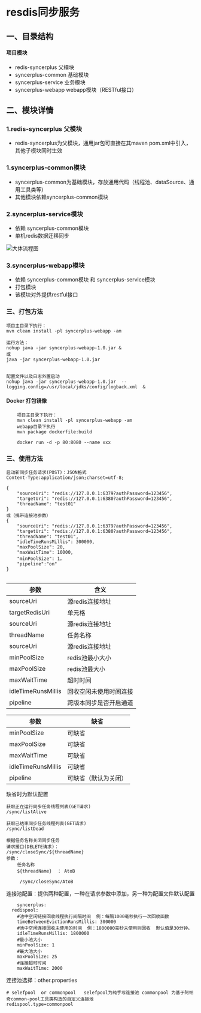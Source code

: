 # resdis同步服务
## 一、目录结构
#### 项目模块
* redis-syncerplus   父模块
* syncerplus-common  基础模块
* syncerplus-service 业务模块
* syncerplus-webapp  webapp模块（RESTful接口）


## 二、模块详情

### 1.redis-syncerplus 父模块
 - redis-syncerplus为父模块，通用jar包可直接在其maven pom.xml中引入，其他子模块同时生效

### 1.syncerplus-common模块
 - syncerplus-common为基础模块，存放通用代码（线程池、dataSource、通用工具类等)
 - 其他模块依赖syncerplus-common模块
 
 
### 2.syncerplus-service模块
 - 依赖 syncerplus-common模块
 - 单机redis数据迁移同步

![大体流程图](http://git.jd.com/csddevelop/redissyncer-service/raw/master/doc/img/01.png)




### 3.syncerplus-webapp模块
 -  依赖 syncerplus-common模块 和 syncerplus-service模块
 -  打包模块
 -  该模块对外提供restful接口
 





### 三、打包方法
    项目主目录下执行：
    mvn clean install -pl syncerplus-webapp -am
    
    运行方法：
    nohup java -jar syncerplus-webapp-1.0.jar &
    或
    java -jar syncerplus-webapp-1.0.jar


    配置文件以及日志外置启动
    nohup java -jar syncerplus-webapp-1.0.jar  --logging.config=/usr/local/jdks/config/logback.xml  &
    
#### Docker 打包镜像
        项目主目录下执行：
        mvn clean install -pl syncerplus-webapp -am
        webapp目录下执行
        mvn package dockerfile:build
        
        docker run -d -p 80:8080 --name xxx
### 三、使用方法


    
    
    启动新同步任务请求(POST)：JSON格式 
    Content-Type:application/json;charset=utf-8;

    {
        "sourceUri": "redis://127.0.0.1:6379?authPassword=123456",
    	"targetUri": "redis://127.0.0.1:6380?authPassword=123456",
    	"threadName": "test01"
    }
    或（携带连接池参数）
    {
        "sourceUri": "redis://127.0.0.1:6379?authPassword=123456",
    	"targetUri": "redis://127.0.0.1:6380?authPassword=123456",
    	"threadName": "test01",
    	"idleTimeRunsMillis": 300000,
    	"maxPoolSize": 20,
    	"maxWaitTime": 10000,
    	"minPoolSize": 1，
    	"pipeline":"on"
    }
    

        
## 
|  参数   | 含义  |     
|  ----  | ----  |
| sourceUri  | 源redis连接地址 |
| targetRedisUri  | 单元格 |
| sourceUri  | 源redis连接地址 |
| threadName  | 任务名称 |
| sourceUri  | 源redis连接地址 |
| minPoolSize  | redis池最小大小 |
| maxPoolSize  | redis池最大小 |
| maxWaitTime  | 超时时间 |
| idleTimeRunsMillis  | 回收空闲未使用时间连接 |
| pipeline  | 跨版本同步是否开启通道 |

|  参数   | 缺省  |     
|  ----  | ----  |
| minPoolSize  | 可缺省 |
| maxPoolSize  | 可缺省 |
| maxWaitTime  | 可缺省 |
| idleTimeRunsMillis  | 可缺省 |
| pipeline  | 可缺省（默认为关闭） |

缺省时为默认配置


    
    获取正在运行同步任务线程列表(GET请求)
    /sync/listAlive
    
    获取已结束同步任务线程列表(GET请求)
    /sync/listDead
    
    根据任务名称关闭同步任务
    请求接口(DELETE请求)：
    /sync/closeSync/${threadName}
    参数：
        任务名称
        ${threadName}  ： AtoB
        
         /sync/closeSync/AtoB
         
         

连接池配置：提供两种配置，一种在请求参数中添加，另一种为配置文件默认配置

        syncerplus:
      redispool:
        #池中空闲链接回收线程执行间隔时间  例：每隔1000毫秒执行一次回收函数
        timeBetweenEvictionRunsMillis: 300000
        #池中空闲连接回收未使用的时间  例：1800000毫秒未使用则回收  默认值是30分钟。
        idleTimeRunsMillis: 1800000
        #最小池大小
        minPoolSize: 1
        #最大池大小
        maxPoolSize: 25
        #连接超时时间
        maxWaitTime: 2000


连接池选择：other.properties

    # selefpool  or commonpool   selefpool为纯手写连接池 commonpool 为基于阿帕奇common-pool工具类构造的自定义连接池
    redispool.type=commonpool
    